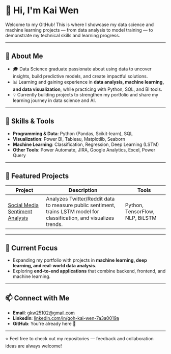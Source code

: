 # 👋 Hi, I'm Kai Wen  

Welcome to my GitHub! This is where I showcase my data science and machine learning projects — from data analysis to model training — to demonstrate my technical skills and learning progress.  

---

## 🧠 About Me  

- 🎓 Data Science graduate passionate about using data to uncover insights, build predictive models, and create impactful solutions.  
- 📊 Learning and gaining experience in **data analysis, machine learning, and data visualization**, while practicing with Python, SQL, and BI tools.  
- 💡 Currently building projects to strengthen my portfolio and share my learning journey in data science and AI.
  
---

## 🔬 Skills & Tools  
- **Programming & Data**: Python (Pandas, Scikit-learn), SQL  
- **Visualization**: Power BI, Tableau, Matplotlib, Seaborn  
- **Machine Learning**: Classification, Regression, Deep Learning (LSTM)  
- **Other Tools**: Power Automate, JIRA, Google Analytics, Excel, Power Query 

---

## 📂 Featured Projects  

| Project | Description | Tools |
|--------|-------------|-------|
| [Social Media Sentiment Analysis](./Social%20Media%20Sentiment%20Analysis) | Analyzes Twitter/Reddit data to measure public sentiment, trains LSTM model for classification, and visualizes trends. | Python, TensorFlow, NLP, BiLSTM |

---

## 🌱 Current Focus  

- Expanding my portfolio with projects in **machine learning, deep learning, and real-world data analysis**.  
- Exploring **end-to-end applications** that combine backend, frontend, and machine learning.  

---

## 📫 Connect with Me  
- **Email**: gkw25102@gmail.com  
- **LinkedIn**: [linkedin.com/in/goh-kai-wen-7a3a0019a](https://linkedin.com/in/goh-kai-wen-7a3a0019a)  
- **GitHub**: You're already here 🚀  

---

⭐️ Feel free to check out my repositories — feedback and collaboration ideas are always welcome!  
